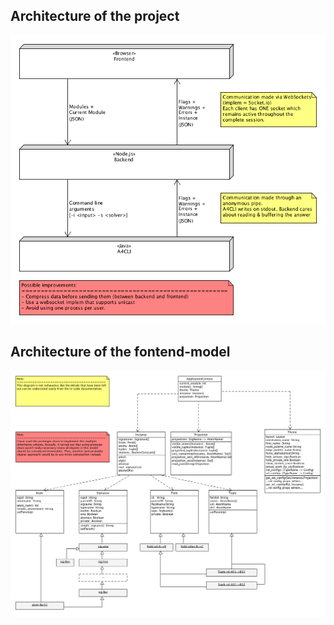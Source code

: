 
## Architecture of the project

![High-Level architecture overview](./documentation/Diagrams/ArchitectureOverview.png)

## Architecture of the fontend-model
![Frontend Model](./documentation/Diagrams/ModelOverview.png)